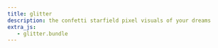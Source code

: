 ```yaml
---
title: glitter
description: the confetti starfield pixel visuals of your dreams
extra_js:
   - glitter.bundle
---
```


<canvas id="main-canvas" style="margin: 1em auto;"></canvas>
